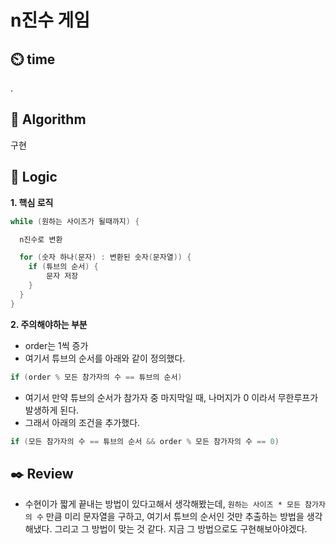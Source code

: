 # n진수 게임

## :timer_clock: **time**

.

## :pushpin: **Algorithm**

구현

## :round_pushpin: **Logic**
**1. 핵심 로직**
```java
while (원하는 사이즈가 될때까지) {

  n진수로 변환

  for (숫자 하나(문자) : 변환된 숫자(문자열)) {
    if (튜브의 순서) {
        문자 저장
    }
  }
}
```
**2. 주의해야하는 부분**<br>
- order는 1씩 증가<br>
- 여기서 튜브의 순서를 아래와 같이 정의했다.
```java
if (order % 모든 참가자의 수 == 튜브의 순서)
```
- 여기서 만약 튜브의 순서가 참가자 중 마지막일 때, 나머지가 0 이라서 무한루프가 발생하게 된다.
- 그래서 아래의 조건을 추가했다.
```java
if (모든 참가자의 수 == 튜브의 순서 && order % 모든 참가자의 수 == 0)
```

## :black_nib: **Review**
- 수현이가 짧게 끝내는 방법이 있다고해서 생각해봤는데, `원하는 사이즈 * 모든 참가자의 수` 만큼 미리 문자열을 구하고, 여기서 튜브의 순서인 것만 추출하는 방법을 생각해냈다. 그리고 그 방법이 맞는 것 같다. 지금 그 방법으로도 구현해보아야겠다.

